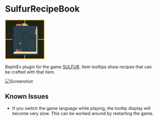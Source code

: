 # SulfurRecipeBook

![](./docs/icon.png)

BepinEx plugin for the game [SULFUR](https://store.steampowered.com/app/2124120/SULFUR/).
Item tooltips show recipes that can be crafted with that item.

![Screenshot](https://github.com/user-attachments/assets/4d4f0970-bee2-41b8-b343-f05662cf3599)

## Known Issues

-   If you switch the game language while playing, the tooltip display will become very slow. This can be worked around by restarting the game.
